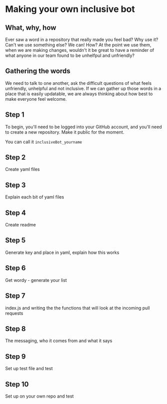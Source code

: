 # Making your own inclusive bot

## What, why, how
Ever saw a word in a repository that really made you feel bad? Why use it? Can't we use something else? We can!
How? At the point we use them, when we are making changes, wouldn't it be great to have a reminder of what anyone in our team found to be unhelfpul and unfriendly?

## Gathering the words
We need to talk to one another, ask the difficult questions of what feels unfriendly, unhelpful and not inclusive. If we can gather up those words in a place that is easily updatable, we are always thinking about how best to make everyone feel welcome. 


## Step 1
To begin, you'll need to be logged into your GitHub account, and you'll need to create a new repository. Make it public for the moment.

You can call it `inclusiveBot_yourname`

## Step 2
Create yaml files

## Step 3
Explain each bit of yaml files

## Step 4
Create readme 

## Step 5
Generate key and place in yaml, explain how this works

## Step 6
Get wordy - generate your list

## Step 7
index.js and writing the the functions that will look at the incoming pull requests

## Step 8
The messaging, who it comes from and what it says

## Step 9
Set up test file and test

## Step 10
Set up on your own repo and test


